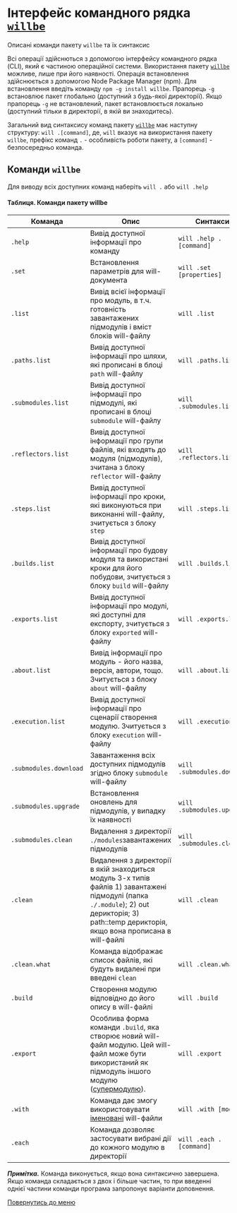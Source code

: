 # Інтерфейс командного рядка [`willbe`](https://github.com/Wandalen/willbe)

Описані команди пакету `willbe` та їх синтаксис

Всі операції здійснються з допомогою інтерфейсу командного рядка (CLI), який є частиною операційної системи.
Використання пакету [`willbe`](https://github.com/Wandalen/willbe) можливе, лише при його наявності. Операція встановлення здійснюється з допомогою Node Package Manager (npm). Для встановлення введіть команду `npm -g install willbe`. Прапорець `-g` встановлює пакет глобально (доступний з будь-якої директорії). Якщо прапорець `-g` не встановлений, пакет встановлюється локально (доступний тільки в директорії, в якій ви знаходитесь).

Загальний вид синтаксису команд пакету [`willbe`](https://github.com/Wandalen/willbe) має наступну структуру: `will .[command]`, де, `will` вказує на використання пакету `willbe`, префікс команд `.` - особливість роботи пакету, а `[command]` - безпосередньо команда.

## <a name="will-commands"></a>Команди `willbe`
Для виводу всіх доступних команд наберіть `will .` або `will .help`

#### <a name="table"></a> Таблиця. Команди пакету willbe
| Команда           | Опис           | Синтаксис  |
|-------------------|----------------|------------|
| `.help`           | Вивід доступної інформації про команду    | `will .help .[command]`    |
| `.set`            | Встановлення параметрів для will-документа| `will .set [properties]`   |
| `.list`           | Вивід всієї інформації про модуль, в т.ч. готовність завантажених підмодулів і вміст блоків will-файлу                                       | `will .list`      |
| `.paths.list`     | Вивід доступної інформації про шляхи, які прописані в блоці `path` will-файлу                                                      | `will .paths.list`         |
| `.submodules.list`| Вивід доступної інформації про підмодулі, які прописані в блоці `submodule` will-файлу                                                      | `will .submodules.list`    |
| `.reflectors.list`| Вивід доступної інформації про групи файлів, які входять до модуля (підмодулів), зчитана з блоку `reflector` will-файлу                                          | `will .reflectors.list`    |
| `.steps.list`     | Вивід доступної інформації про кроки, які виконуються при виконанні will-файлу, зчитується з блоку `step`                                                          | `will .steps.list`         |
| `.builds.list`    | Вивід доступної інформації про будову модуля та використані кроки для його побудови, зчитується з блоку `build` will-файлу                                        | `will .builds.list`        |
| `.exports.list`   | Вивід доступної інформації про модулі, які доступні для експорту, зчитується з блоку `exported` will-файлу                                                      | `will .exports.list`       |
| `.about.list`     | Вивід інформації про модуль - його назва, версія, автори, тощо. Зчитується з блоку `about` will-файлу                                                      | `will .about.list`         |
| `.execution.list` | Вивід доступної інформації про сценарії створення модулю. Зчитується з блоку `execution` will-файлу                                                      | `will .execution.list`     |
| `.submodules.download`| Завантаження всіх доступних підмодулів згідно блоку `submodule` will-файлу                                                      | `will .submodules.download`|
| `.submodules.upgrade` | Встановлення оновлень для підмодулів, у випадку їх наявності                                                       | `will .submodules.upgrade` |
| `.submodules.clean`   | Видалення з директорії `./modules`завантажених підмодулів                                                      | `will .submodules.clean`   |
| `.clean`          | Видалення з директорії в якій знаходиться модуль 3-х типів файлів 1) завантажені підмодулі (папка `./.module`); 2) out дерикторія; 3) path::temp дерикторія, якщо вона прописана в will-файлі  | `will .clean`              |
| `.clean.what`     | Команда відображає список файлів, які будуть видалені при введені `clean` | `will .clean.what`     |
| `.build`          | Створення модулю відповідно до його опису в will-файлі                    | `will .build`          |
| `.export`         | Особлива форма команди `.build`, яка створює новий will-файл модулю. Цей will-файл може бути використаний як підмодуль іншого модулю ([супермодулю]()).      | `will .export`             |
| `.with`           | Команда дає змогу використовувати [іменовані]() will-файли      | `will .with [module]`      |
| `.each`           | Команда дозволяє застосувати вибрані дії до кожного модулю в директорії  | `will .each .[command]` |

**_Примітка._** Команда виконується, якщо вона синтаксично завершена. Якщо команда складається з двох і більше частин, то при введенні однієї частини команди програма запропонує варіанти доповнення.

<a name="back"></a>
[Повернутись до меню](Topics.ukr.md)
